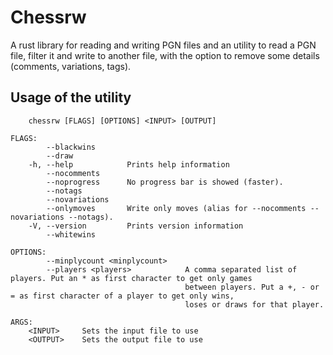 Chessrw
========

A rust library for reading and writing PGN files and an utility to read a PGN file, filter it and write to another file, with the option to remove some details (comments, variations, tags).

Usage of the utility
---------------------
```
    chessrw [FLAGS] [OPTIONS] <INPUT> [OUTPUT]

FLAGS:
        --blackwins
        --draw
    -h, --help            Prints help information
        --nocomments
        --noprogress      No progress bar is showed (faster).
        --notags
        --novariations
        --onlymoves       Write only moves (alias for --nocomments --novariations --notags).
    -V, --version         Prints version information
        --whitewins

OPTIONS:
        --minplycount <minplycount>
        --players <players>            A comma separated list of players. Put an * as first character to get only games
                                       between players. Put a +, - or = as first character of a player to get only wins,
                                       loses or draws for that player.

ARGS:
    <INPUT>     Sets the input file to use
    <OUTPUT>    Sets the output file to use
```
